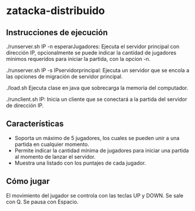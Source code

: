 # zatacka-distribuido

## Instrucciones de ejecución

./runserver.sh IP -n esperarJugadores: Ejecuta el servidor principal con dirección IP, opcionalmente se puede indicar la cantidad de jugadores minimos requeridos para iniciar la partida, con la opcion -n.

./runserver.sh IP -s IPservidorprincipal: Ejecuta un servidor que se encola a las opciones de migración de servidor principal.

./load.sh Ejecuta clase en java que sobrecarga la memoria del computador.

./runclient.sh IP: Inicia un cliente que se conectará a la partida del servidor de dirección IP.

## Características

- Soporta un máximo de 5 jugadores, los cuales se pueden unir a una partida en cualquier momento.
- Permite indicar la cantidad mínima de jugadores para iniciar una partida al momento de lanzar el servidor.
- Muestra una listado con los puntajes de cada jugador.

## Cómo jugar

El movimiento del jugador se controla con las teclas UP y DOWN.
Se sale con Q.
Se pausa con Espacio.
